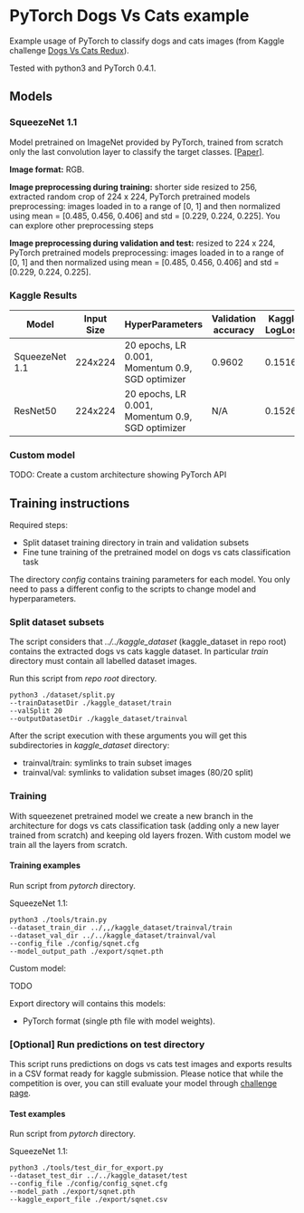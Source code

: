 # PyTorch Dogs Vs Cats example

Example usage of PyTorch to classify dogs and cats images
(from Kaggle challenge [Dogs Vs Cats Redux](https://www.kaggle.com/c/dogs-vs-cats-redux-kernels-edition)).

Tested with python3 and PyTorch 0.4.1.

## Models

### SqueezeNet 1.1

Model pretrained on ImageNet provided by PyTorch, trained from scratch only the last convolution layer to classify the target classes.
[[Paper]](https://arxiv.org/abs/1704.04861).

**Image format:** RGB.

**Image preprocessing during training:** shorter side resized to 256, extracted random crop of 224 x 224,
PyTorch pretrained models preprocessing: images loaded in to a range of [0, 1] and then normalized
using mean = [0.485, 0.456, 0.406] and std = [0.229, 0.224, 0.225].
You can explore other preprocessing steps

**Image preprocessing during validation and test:** resized to 224 x 224,
PyTorch pretrained models preprocessing: images loaded in to a range of [0, 1] and then normalized
using mean = [0.485, 0.456, 0.406] and std = [0.229, 0.224, 0.225].

### Kaggle Results

| Model | Input Size | HyperParameters | Validation accuracy | Kaggle LogLoss|
|-------|------------|-----------------|---------------|------------------|
| SqueezeNet 1.1 | 224x224 | 20 epochs, LR 0.001, Momentum 0.9, SGD optimizer | 0.9602 | 0.15168 |
| ResNet50 | 224x224 | 20 epochs, LR 0.001, Momentum 0.9, SGD optimizer | N/A | 0.15267 |

### Custom model

TODO: Create a custom architecture showing PyTorch API

## Training instructions

Required steps:
- Split dataset training directory in train and validation subsets
- Fine tune training of the pretrained model on dogs vs cats classification task 

The directory *config* contains training parameters for each model.
You only need to pass a different config to the scripts to change model and hyperparameters.

### Split dataset subsets

The script considers that *../../kaggle_dataset* (kaggle_dataset in repo root) contains the extracted dogs vs cats kaggle dataset.
In particular *train* directory must contain all labelled dataset images.

Run this script from *repo root* directory.

```
python3 ./dataset/split.py
--trainDatasetDir ./kaggle_dataset/train
--valSplit 20
--outputDatasetDir ./kaggle_dataset/trainval
```

After the script execution with these arguments you will get this subdirectories in *kaggle_dataset* directory:
- trainval/train: symlinks to train subset images
- trainval/val: symlinks to validation subset images (80/20 split)

### Training

With squeezenet pretrained model we create a new branch in the architecture for dogs vs cats classification task
(adding only a new layer trained from scratch) and keeping old layers frozen.
With custom model we train all the layers from scratch.

#### Training examples

Run script from *pytorch* directory.

SqueezeNet 1.1:

```
python3 ./tools/train.py
--dataset_train_dir ../,,/kaggle_dataset/trainval/train
--dataset_val_dir ../../kaggle_dataset/trainval/val
--config_file ./config/sqnet.cfg
--model_output_path ./export/sqnet.pth
```

Custom model:

TODO

Export directory will contains this models:
- PyTorch format (single pth file with model weights).


### [Optional] Run predictions on test directory

This script runs predictions on dogs vs cats test images and exports results in a CSV format ready for kaggle submission.
Please notice that while the competition is over, you can still evaluate your model through [challenge page](https://www.kaggle.com/c/dogs-vs-cats-redux-kernels-edition/leaderboard).

#### Test examples

Run script from *pytorch* directory.

SqueezeNet 1.1:

```
python3 ./tools/test_dir_for_export.py
--dataset_test_dir ../../kaggle_dataset/test
--config_file ./config/config_sqnet.cfg
--model_path ./export/sqnet.pth
--kaggle_export_file ./export/sqnet.csv
```
